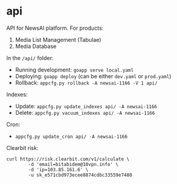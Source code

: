 # api

API for NewsAI platform. For products:

1. Media List Management (Tabulae)
2. Media Database

In the `/api/` folder:

- Running development: `goapp serve local.yaml`
- Deploying: `goapp deploy` (can be either `dev.yaml` or `prod.yaml`)
- Rollback: `appcfg.py rollback -A newsai-1166 -V 1 api/`

Indexes:

- Update: `appcfg.py update_indexes api/ -A newsai-1166`
- Delete: `appcfg.py vacuum_indexes api/ -A newsai-1166`

Cron:

- `appcfg.py update_cron api/ -A newsai-1166`

Clearbit risk:

```
curl https://risk.clearbit.com/v1/calculate \
        -d 'email=bitabidem@10vpn.info' \
        -d 'ip=103.85.161.6' \
        -u sk_e571cbd973ecee8874cdbc33559e7480
```
